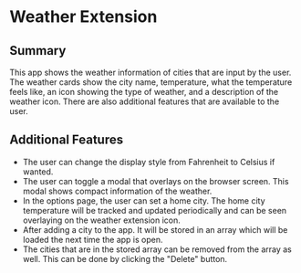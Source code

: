 # Weather Extension

## Summary <br>

This app shows the weather information of cities that are input by the user. The weather cards show the city name, temperature, what the temperature feels like, an icon showing the type of weather, and a description of the weather icon. There are also additional features that are available to the user.

## Additional Features<br>

- The user can change the display style from Fahrenheit to Celsius if wanted.
- The user can toggle a modal that overlays on the browser screen. This modal shows compact information of the weather.
- In the options page, the user can set a home city. The home city temperature will be tracked and updated periodically and can be seen overlaying on the weather extension icon.
- After adding a city to the app. It will be stored in an array which will be loaded the next time the app is open.
- The cities that are in the stored array can be removed from the array as well. This can be done by clicking the "Delete" button.
